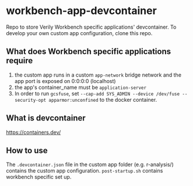# workbench-app-devcontainer

Repo to store Verily Workbench specific applications' devcontainer. To develop your own custom app configuration, clone this repo.

## What does Workbench specific applications require

1. the custom app runs in a custom `app-network` bridge network and the app port is exposed on 0:0:0:0 (localhost)
2. the app's container_name must be `application-server`
3. In order to run `gcsfuse`, set `--cap-add SYS_ADMIN --device /dev/fuse --security-opt apparmor:unconfined` to the docker container.

## What is devcontainer

https://containers.dev/

## How to use

The `.devcontainer.json` file in the custom app folder (e.g. r-analysis/) contains the custom app configuration.
`post-startup.sh` contains workbench specific set up.

